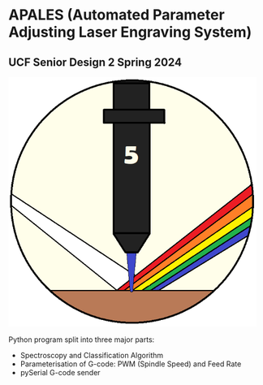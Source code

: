 # APALES (Automated Parameter Adjusting Laser Engraving System)

## UCF Senior Design 2 Spring 2024  
![APALES Logo](APALES_Logo.png)


Python program split into three major parts:
* Spectroscopy and Classification Algorithm
* Parameterisation of G-code: PWM (Spindle Speed) and Feed Rate
* pySerial G-code sender
